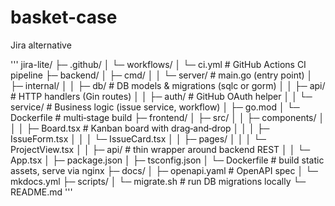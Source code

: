 # basket-case
Jira alternative

'''
  jira-lite/
  ├─ .github/
  │   └─ workflows/
  │       └─ ci.yml               # GitHub Actions CI pipeline
  ├─ backend/
  │   ├─ cmd/
  │   │   └─ server/              # main.go (entry point)
  │   ├─ internal/
  │   │   ├─ db/                  # DB models & migrations (sqlc or gorm)
  │   │   ├─ api/                 # HTTP handlers (Gin routes)
  │   │   ├─ auth/                # GitHub OAuth helper
  │   │   └─ service/             # Business logic (issue service, workflow)
  │   ├─ go.mod
  │   └─ Dockerfile               # multi‑stage build
  ├─ frontend/
  │   ├─ src/
  │   │   ├─ components/
  │   │   │   ├─ Board.tsx        # Kanban board with drag‑and‑drop
  │   │   │   ├─ IssueForm.tsx
  │   │   │   └─ IssueCard.tsx
  │   │   ├─ pages/
  │   │   │   └─ ProjectView.tsx
  │   │   ├─ api/                 # thin wrapper around backend REST
  │   │   └─ App.tsx
  │   ├─ package.json
  │   ├─ tsconfig.json
  │   └─ Dockerfile               # build static assets, serve via nginx
  ├─ docs/
  │   ├─ openapi.yaml             # OpenAPI spec
  │   └─ mkdocs.yml
  ├─ scripts/
  │   └─ migrate.sh               # run DB migrations locally
  └─ README.md
'''
